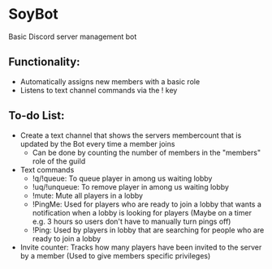 # SoyBot
Basic Discord server management bot

## Functionality:
  - Automatically assigns new members with a basic role
  - Listens to text channel commands via the ! key

## To-do List:
  - Create a text channel that shows the servers membercount that is updated by the Bot every time a member joins
      - Can be done by counting the number of members in the "members" role of the guild
  - Text commands
      - !q/!queue: To queue player in among us waiting lobby
      - !uq/!unqueue: To remove player in among us waiting lobby
      - !mute: Mute all players in a lobby
      - !PingMe: Used for players who are ready to join a lobby that wants a notification when a lobby is looking for players (Maybe on a timer e.g. 3 hours so users don't have to                  manually turn pings off)
      - !Ping: Used by players in lobby that are searching for people who are ready to join a lobby
  - Invite counter: Tracks how many players have been invited to the server by a member (Used to give members specific privileges)
  
      
      
